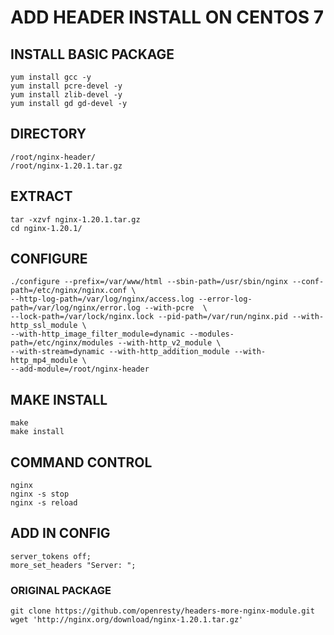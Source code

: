 # ADD HEADER INSTALL ON CENTOS 7

## INSTALL BASIC PACKAGE
````
yum install gcc -y
yum install pcre-devel -y
yum install zlib-devel -y
yum install gd gd-devel -y
````

## DIRECTORY

````
/root/nginx-header/
/root/nginx-1.20.1.tar.gz

````

## EXTRACT

````
tar -xzvf nginx-1.20.1.tar.gz
cd nginx-1.20.1/
````

## CONFIGURE

````
./configure --prefix=/var/www/html --sbin-path=/usr/sbin/nginx --conf-path=/etc/nginx/nginx.conf \
--http-log-path=/var/log/nginx/access.log --error-log-path=/var/log/nginx/error.log --with-pcre  \
--lock-path=/var/lock/nginx.lock --pid-path=/var/run/nginx.pid --with-http_ssl_module \
--with-http_image_filter_module=dynamic --modules-path=/etc/nginx/modules --with-http_v2_module \
--with-stream=dynamic --with-http_addition_module --with-http_mp4_module \
--add-module=/root/nginx-header
````

## MAKE INSTALL

````
make
make install
````

## COMMAND CONTROL

````
nginx
nginx -s stop
nginx -s reload
````

## ADD IN CONFIG

````
server_tokens off;
more_set_headers "Server: ";
````

### ORIGINAL PACKAGE

````
git clone https://github.com/openresty/headers-more-nginx-module.git
wget 'http://nginx.org/download/nginx-1.20.1.tar.gz'
````
